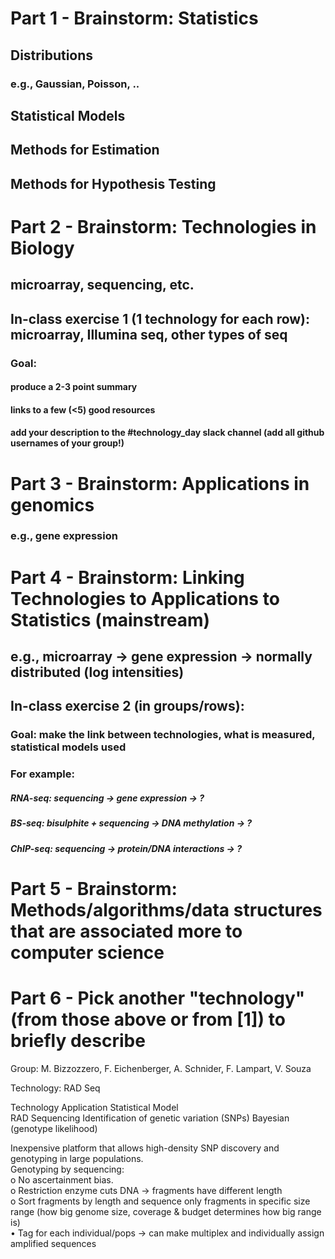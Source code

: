 
# Part 1 - Brainstorm: Statistics

## Distributions
### e.g., Gaussian, Poisson, ..

## Statistical Models
## Methods for Estimation
## Methods for Hypothesis Testing

# Part 2 - Brainstorm: Technologies in Biology

## microarray, sequencing, etc.

## In-class exercise 1 (1 technology for each row): microarray, Illumina seq, other types of seq

### Goal: 
#### produce a 2-3 point summary
#### links to a few (<5) good resources
#### add your description to the #technology_day slack channel (add all github usernames of your group!)

# Part 3 - Brainstorm: Applications in genomics 

### e.g., gene expression

# Part 4 - Brainstorm: Linking Technologies to Applications to Statistics (mainstream)

## e.g., microarray -> gene expression -> normally distributed (log intensities)

## In-class exercise 2 (in groups/rows): 
### Goal: make the link between technologies, what is measured, statistical models used
### For example:
##### RNA-seq: sequencing -> gene expression -> ?
##### BS-seq: bisulphite + sequencing -> DNA methylation -> ?
##### ChIP-seq: sequencing -> protein/DNA interactions -> ?


# Part 5 - Brainstorm: Methods/algorithms/data structures that are associated more to computer science

# Part 6 - Pick another "technology" (from those above or from [1]) to briefly describe

Group: M. Bizzozzero, F. Eichenberger, A. Schnider, F. Lampart, V. Souza

Technology: RAD Seq

Technology      Application		                              Statistical Model  
RAD Sequencing	Identification of genetic variation (SNPs)	Bayesian (genotype likelihood)    

Inexpensive platform that allows high-density SNP discovery and genotyping in large populations.   
Genotyping by sequencing:  
o	No ascertainment bias.   
o	Restriction enzyme cuts DNA -> fragments have different length  
o	Sort fragments by length and sequence only fragments in specific size range (how big genome size, coverage & budget determines how big range is)   
•	Tag for each individual/pops -> can make multiplex and individually assign amplified sequences   


